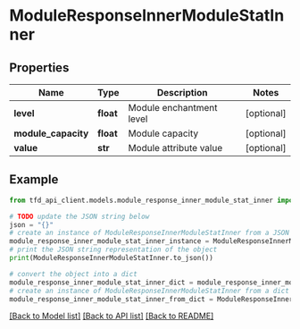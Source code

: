 # ModuleResponseInnerModuleStatInner


## Properties

Name | Type | Description | Notes
------------ | ------------- | ------------- | -------------
**level** | **float** | Module enchantment level | [optional] 
**module_capacity** | **float** | Module capacity | [optional] 
**value** | **str** | Module attribute value | [optional] 

## Example

```python
from tfd_api_client.models.module_response_inner_module_stat_inner import ModuleResponseInnerModuleStatInner

# TODO update the JSON string below
json = "{}"
# create an instance of ModuleResponseInnerModuleStatInner from a JSON string
module_response_inner_module_stat_inner_instance = ModuleResponseInnerModuleStatInner.from_json(json)
# print the JSON string representation of the object
print(ModuleResponseInnerModuleStatInner.to_json())

# convert the object into a dict
module_response_inner_module_stat_inner_dict = module_response_inner_module_stat_inner_instance.to_dict()
# create an instance of ModuleResponseInnerModuleStatInner from a dict
module_response_inner_module_stat_inner_from_dict = ModuleResponseInnerModuleStatInner.from_dict(module_response_inner_module_stat_inner_dict)
```
[[Back to Model list]](../README.md#documentation-for-models) [[Back to API list]](../README.md#documentation-for-api-endpoints) [[Back to README]](../README.md)


